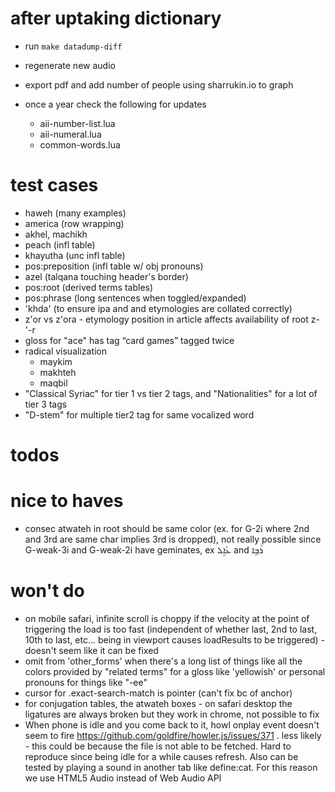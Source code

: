 # after uptaking dictionary
* run `make datadump-diff`
* regenerate new audio
* export pdf and add number of people using sharrukin.io to graph

* once a year check the following for updates
   * aii-number-list.lua
   * aii-numeral.lua
   * common-words.lua

# test cases
* haweh (many examples)
* america (row wrapping)
* akhel, machikh
* peach (infl table)
* khayutha (unc infl table)
* pos:preposition (infl table w/ obj pronouns)
* azel (talqana touching header's border)
* pos:root (derived terms tables)
* pos:phrase (long sentences when toggled/expanded)
* 'khda' (to ensure ipa and and etymologies are collated correctly)
* z'or vs z'ora - etymology position in article affects availability of root z-'-r
* gloss for "ace" has tag “card games” tagged twice
* radical visualization
  * maykim
  * makhteh
  * maqbil
* "Classical Syriac" for tier 1 vs tier 2 tags, and "Nationalities" for a lot of tier 3 tags
* "D-stem" for multiple tier2 tag for same vocalized word

# todos

# nice to haves
- consec atwateh in root should be same color (ex. for G-2i  where 2nd and 3rd are same char implies 3rd is dropped), not really possible since G-weak-3i and G-weak-2i have geminates, ex ܥܵܐܹܠ and ܪܵܒ݂ܹܐ 

# won't do
- on mobile safari, infinite scroll is choppy if the velocity at the point of triggering the load is too fast (independent of whether last, 2nd to last, 10th to last, etc... being in viewport causes loadResults to be triggered) - doesn't seem like it can be fixed
- omit from 'other_forms' when there's a long list of things like all the colors provided by "related terms" for a gloss like 'yellowish' or personal pronouns for things like "-ee"
- cursor for .exact-search-match is pointer (can't fix bc of anchor)
- for conjugation tables, the atwateh boxes - on safari desktop the ligatures are always broken but they work in chrome, not possible to fix
- When phone is idle and you come back to it, howl onplay event doesn't seem to fire https://github.com/goldfire/howler.js/issues/371 . less likely - this could be because the file is not able to be fetched.  Hard to reproduce since being idle for a while causes refresh.  Also can be tested by playing a sound in another tab like define:cat.  For this reason we use HTML5 Audio instead of Web Audio API
